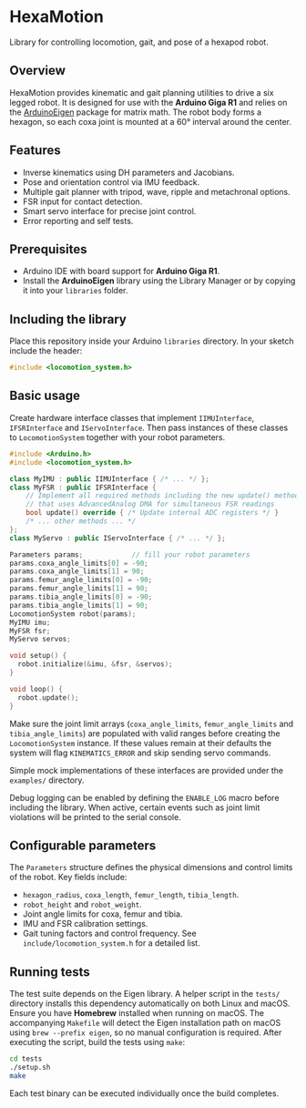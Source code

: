 # HexaMotion

Library for controlling locomotion, gait, and pose of a hexapod robot.

## Overview

HexaMotion provides kinematic and gait planning utilities to drive a six legged robot. It is designed for use with the **Arduino Giga R1** and relies on the [ArduinoEigen](https://github.com/arduino-libraries/ArduinoEigen) package for matrix math.
The robot body forms a hexagon, so each coxa joint is mounted at a 60° interval around the center.

## Features

-   Inverse kinematics using DH parameters and Jacobians.
-   Pose and orientation control via IMU feedback.
-   Multiple gait planner with tripod, wave, ripple and metachronal options.
-   FSR input for contact detection.
-   Smart servo interface for precise joint control.
-   Error reporting and self tests.

## Prerequisites

-   Arduino IDE with board support for **Arduino Giga R1**.
-   Install the **ArduinoEigen** library using the Library Manager or by copying it into your `libraries` folder.

## Including the library

Place this repository inside your Arduino `libraries` directory. In your sketch include the header:

```cpp
#include <locomotion_system.h>
```

## Basic usage

Create hardware interface classes that implement `IIMUInterface`, `IFSRInterface` and `IServoInterface`. Then pass instances of these classes to `LocomotionSystem` together with your robot parameters.

```cpp
#include <Arduino.h>
#include <locomotion_system.h>

class MyIMU : public IIMUInterface { /* ... */ };
class MyFSR : public IFSRInterface {
    // Implement all required methods including the new update() method
    // that uses AdvancedAnalog DMA for simultaneous FSR readings
    bool update() override { /* Update internal ADC registers */ }
    /* ... other methods ... */
};
class MyServo : public IServoInterface { /* ... */ };

Parameters params;            // fill your robot parameters
params.coxa_angle_limits[0] = -90;
params.coxa_angle_limits[1] = 90;
params.femur_angle_limits[0] = -90;
params.femur_angle_limits[1] = 90;
params.tibia_angle_limits[0] = -90;
params.tibia_angle_limits[1] = 90;
LocomotionSystem robot(params);
MyIMU imu;
MyFSR fsr;
MyServo servos;

void setup() {
  robot.initialize(&imu, &fsr, &servos);
}

void loop() {
  robot.update();
}
```

Make sure the joint limit arrays (`coxa_angle_limits`, `femur_angle_limits` and
`tibia_angle_limits`) are populated with valid ranges before creating the
`LocomotionSystem` instance. If these values remain at their defaults the system
will flag `KINEMATICS_ERROR` and skip sending servo commands.

Simple mock implementations of these interfaces are provided under the
`examples/` directory.

Debug logging can be enabled by defining the `ENABLE_LOG` macro before
including the library. When active, certain events such as joint limit
violations will be printed to the serial console.

## Configurable parameters

The `Parameters` structure defines the physical dimensions and control limits of the robot. Key fields include:

-   `hexagon_radius`, `coxa_length`, `femur_length`, `tibia_length`.
-   `robot_height` and `robot_weight`.
-   Joint angle limits for coxa, femur and tibia.
-   IMU and FSR calibration settings.
-   Gait tuning factors and control frequency.
    See `include/locomotion_system.h` for a detailed list.

## Running tests

The test suite depends on the Eigen library. A helper script in the
`tests/` directory installs this dependency automatically on both Linux and
macOS. Ensure you have **Homebrew** installed when running on macOS.
The accompanying `Makefile` will detect the Eigen installation path on
macOS using `brew --prefix eigen`, so no manual configuration is required.
After executing the script, build the tests using `make`:

```bash
cd tests
./setup.sh
make
```

Each test binary can be executed individually once the build completes.

